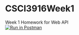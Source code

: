 # CSCI3916Week1
Week 1 Homework for Web API  
[![Run in Postman](https://run.pstmn.io/button.svg)](https://app.getpostman.com/run-collection/526f5041058ebc5d1593#?env%5BGbooks%5D=W3sia2V5IjoiaWQiLCJ2YWx1ZSI6IiIsImRlc2NyaXB0aW9uIjoiIiwiZW5hYmxlZCI6dHJ1ZX0seyJ2YWx1ZSI6IiIsImtleSI6ImJvb2tfdGl0bGUiLCJlbmFibGVkIjp0cnVlfV0=)
